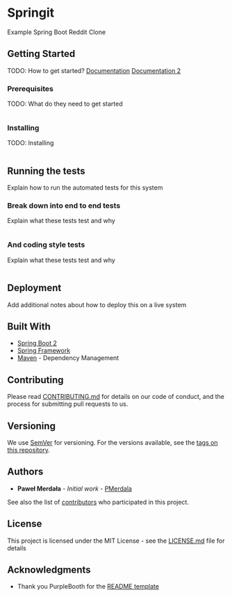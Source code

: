 Springit
===

Example Spring Boot Reddit Clone

## Getting Started

TODO: How to get started?
[Documentation](https://github.com/danvega/springit-course-docs)
[Documentation 2](https://www.danvega.dev/docs/spring-boot-2-docs/)

### Prerequisites

TODO: What do they need to get started

```

```

### Installing

TODO: Installing

```

```


## Running the tests

Explain how to run the automated tests for this system

### Break down into end to end tests

Explain what these tests test and why

```

```

### And coding style tests

Explain what these tests test and why

```

```

## Deployment

Add additional notes about how to deploy this on a live system

## Built With

* [Spring Boot 2](https://spring.io/projects/spring-boot)
* [Spring Framework](https://spring.io/projects/spring-framework)
* [Maven](https://maven.apache.org/) - Dependency Management

## Contributing

Please read [CONTRIBUTING.md](CONTRIBUTING.md) for details on our code of conduct, and the process for submitting pull requests to us.

## Versioning

We use [SemVer](http://semver.org/) for versioning. For the versions available, see the [tags on this repository](https://github.com/PMerdala/springit/tags).

## Authors

* **Paweł Merdała** - *Initial work* - [PMerdala](https://github.com/PMerdala)

See also the list of [contributors](https://github.com/PMerdala/springit/contributors) who participated in this project.

## License

This project is licensed under the MIT License - see the [LICENSE.md](LICENSE.md) file for details

## Acknowledgments

* Thank you PurpleBooth for the [README template](https://gist.github.com/PurpleBooth)
